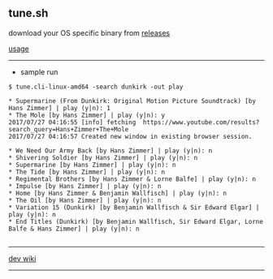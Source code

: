 ## tune.sh

download your OS specific binary from [releases](https://github.com/abhishekkr/tune.cli/releases)

[usage](./wiki.usage.md)

---

* sample run

```
$ tune.cli-linux-amd64 -search dunkirk -out play

* Supermarine (From Dunkirk: Original Motion Picture Soundtrack) [by Hans Zimmer] | play (y|n): 1
* The Mole [by Hans Zimmer] | play (y|n): y
2017/07/27 04:16:55 [info] fetching  https://www.youtube.com/results?search_query=Hans+Zimmer+The+Mole
2017/07/27 04:16:57 Created new window in existing browser session.

* We Need Our Army Back [by Hans Zimmer] | play (y|n): n
* Shivering Soldier [by Hans Zimmer] | play (y|n): n
* Supermarine [by Hans Zimmer] | play (y|n): n
* The Tide [by Hans Zimmer] | play (y|n): n
* Regimental Brothers [by Hans Zimmer & Lorne Balfe] | play (y|n): n
* Impulse [by Hans Zimmer] | play (y|n): n
* Home [by Hans Zimmer & Benjamin Wallfisch] | play (y|n): n
* The Oil [by Hans Zimmer] | play (y|n): n
* Variation 15 (Dunkirk) [by Benjamin Wallfisch & Sir Edward Elgar] | play (y|n): n
* End Titles (Dunkirk) [by Benjamin Wallfisch, Sir Edward Elgar, Lorne Balfe & Hans Zimmer] | play (y|n): n


```

---

[dev wiki](./wiki.developer.md)

---


